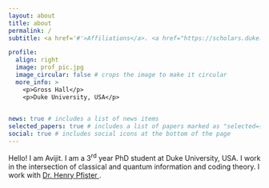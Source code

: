 ```yaml
---
layout: about
title: about
permalink: /
subtitle: <a href='#'>Affiliations</a>. <a href="https://scholars.duke.edu/person/avijit.mandal"> Duke University </a>

profile:
  align: right
  image: prof_pic.jpg
  image_circular: false # crops the image to make it circular
  more_info: >
    <p>Gross Hall</p>
    <p>Duke University, USA</p>
   

news: true # includes a list of news items
selected_papers: true # includes a list of papers marked as "selected={true}"
social: true # includes social icons at the bottom of the page
---
```

Hello! I am Avijit. I am a 3<sup>rd</sup> year PhD student at Duke University, USA. I work in the intersection of classical and quantum information and coding theory. 
I work with <a href="http://pfister.ee.duke.edu/"> Dr. Henry Pfister  </a>.

<!-- Write your biography here. Tell the world about yourself. Link to your favorite [subreddit](http://reddit.com). You can put a picture in, too. The code is already in, just name your picture `prof_pic.jpg` and put it in the `img/` folder. -->
<!-- 
Put your address / P.O. box / other info right below your picture. You can also disable any of these elements by editing `profile` property of the YAML header of your `_pages/about.md`. Edit `_bibliography/papers.bib` and Jekyll will render your [publications page](/al-folio/publications/) automatically. -->

<!-- Link to your social media connections, too. This theme is set up to use [Font Awesome icons](https://fontawesome.com/) and [Academicons](https://jpswalsh.github.io/academicons/), like the ones below. Add your Facebook, Twitter, LinkedIn, Google Scholar, or just disable all of them. -->
